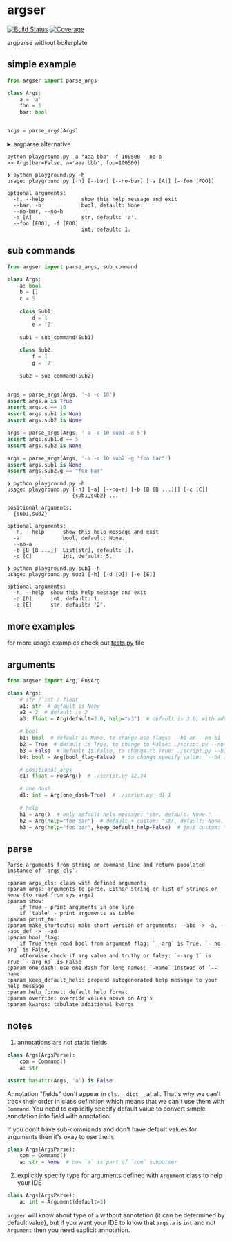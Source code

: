 # argser

[![Build Status](https://github.com/vanyakosmos/argser/workflows/build/badge.svg)](https://github.com/vanyakosmos/argser/actions?workflow=build)
[![Coverage](https://codecov.io/gh/vanyakosmos/argser/branch/master/graph/badge.svg)](https://codecov.io/gh/vanyakosmos/argser)

argparse without boilerplate


## simple example

```python
from argser import parse_args

class Args:
    a = 'a'
    foo = 1
    bar: bool


args = parse_args(Args)
```

<details>
<summary>argparse alternative</summary>
    
```python
from argparse import ArgumentParser

parser = ArgumentParser()
parser.add_argument('-a', type=str, default='a', help="str, default: 'a'")
parser.add_argument('--foo', '-f', dest='foo', type=int, default=1, help="int, default: 1")
parser.add_argument('--bar', '-b', dest='bar', action='store_true', help="bool, default: None")
parser.add_argument('--no-bar', '--no-b', dest='bar', action='store_false')
parser.set_defaults(bar=None)

args = parser.parse_args()
print(args)
```
</details>

```
python playground.py -a "aaa bbb" -f 100500 --no-b
>> Args(bar=False, a='aaa bbb', foo=100500)
```

```
❯ python playground.py -h
usage: playground.py [-h] [--bar] [--no-bar] [-a [A]] [--foo [FOO]]

optional arguments:
  -h, --help            show this help message and exit
  --bar, -b             bool, default: None.
  --no-bar, --no-b
  -a [A]                str, default: 'a'.
  --foo [FOO], -f [FOO]
                        int, default: 1.
```

## sub commands

```python
from argser import parse_args, sub_command

class Args:
    a: bool
    b = []
    c = 5
    
    class Sub1:
        d = 1
        e = '2'
    
    sub1 = sub_command(Sub1)
    
    class Sub2:
        f = 1
        g = '2'
    
    sub2 = sub_command(Sub2)


args = parse_args(Args, '-a -c 10')
assert args.a is True
assert args.c == 10
assert args.sub1 is None
assert args.sub2 is None

args = parse_args(Args, '-a -c 10 sub1 -d 5')
assert args.sub1.d == 5
assert args.sub2 is None

args = parse_args(Args, '-a -c 10 sub2 -g "foo bar"')
assert args.sub1 is None
assert args.sub2.g == "foo bar"
```

```
❯ python playground.py -h
usage: playground.py [-h] [-a] [--no-a] [-b [B [B ...]]] [-c [C]]
                     {sub1,sub2} ...

positional arguments:
  {sub1,sub2}

optional arguments:
  -h, --help      show this help message and exit
  -a              bool, default: None.
  --no-a
  -b [B [B ...]]  List[str], default: [].
  -c [C]          int, default: 5.
```

```
❯ python playground.py sub1 -h
usage: playground.py sub1 [-h] [-d [D]] [-e [E]]

optional arguments:
  -h, --help  show this help message and exit
  -d [D]      int, default: 1.
  -e [E]      str, default: '2'.
```


## more examples

for more usage examples check out [tests.py](tests.py) file


## arguments

```python
from argser import Arg, PosArg

class Args:
    # str / int / float
    a1: str  # default is None
    a2 = 2  # default is 2
    a3: float = Arg(default=3.0, help="a3")  # default is 3.0, with additional help text

    # bool
    b1: bool  # default is None, to change use flags: --b1 or --no-b1
    b2 = True  # default is True, to change to False: ./script.py --no-b2
    b3 = False  # default is False, to change to True: ./script.py --b3
    b4: bool = Arg(bool_flag=False)  # to change specify value: `--b4 1` or `--b4 false` or ...

    # positional args
    c1: float = PosArg()  # ./script.py 12.34

    # one dash
    d1: int = Arg(one_dash=True)  # ./script.py -d1 1
    
    # help
    h1 = Arg()  # only default help message: "str, default: None."
    h2 = Arg(help="foo bar")  # default + custom: "str, default: None. foo bar"
    h3 = Arg(help="foo bar", keep_default_help=False)  # just custom: "foo bar"
```

## parse

```
Parse arguments from string or command line and return populated instance of `args_cls`.

:param args_cls: class with defined arguments
:param args: arguments to parse. Either string or list of strings or None (to read from sys.args)
:param show:
    if True - print arguments in one line
    if 'table' - print arguments as table
:param print_fn:
:param make_shortcuts: make short version of arguments: --abc -> -a, --abc_def -> --ad
:param bool_flag:
    if True then read bool from argument flag: `--arg` is True, `--no-arg` is False,
    otherwise check if arg value and truthy or falsy: `--arg 1` is True `--arg no` is False
:param one_dash: use one dash for long names: `-name` instead of `--name`
:param keep_default_help: prepend autogenerated help message to your help message
:param help_format: default help format
:param override: override values above on Arg's
:param kwargs: tabulate additional kwargs
```


## notes

1. annotations are not static fields
```python
class Args(ArgsParse):
    com = Command()
    a: str

assert hasattr(Args, 'a') is False
```
Annotation "fields" don't appear in `cls.__dict__` at all.
That's why we can't track their order in class definition which means that we can't use them with `Command`. 
You need to explicitly specify default value to convert simple annotation into field with annotation.

If you don't have sub-commands and don't have default values for arguments then it's okay to use them.

```python
class Args(ArgsParse):
    com = Command()
    a: str = None  # now `a` is part of `com` subparser
```

2. explicitly specify type for arguments defined with `Argument` class to help your IDE

```python
class Args(ArgsParse):
    a: int = Argument(default=3)
```

`argser` will know about type of `a` without annotation (it can be determined by default value), 
but if you want your IDE to know that `args.a` is `int` and not `Argument` then you need explicit annotation.
